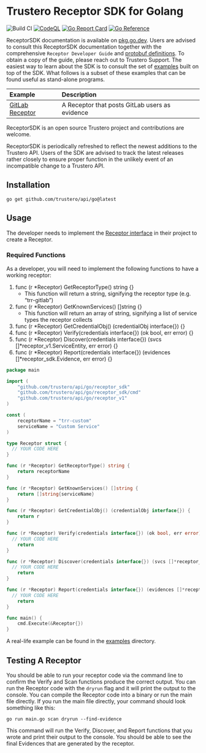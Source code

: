 # Trustero Receptor SDK for Golang

![Build CI](https://github.com/trustero/api/actions/workflows/ci.yml/badge.svg)
[![CodeQL](https://github.com/trustero/api/actions/workflows/codeql.yml/badge.svg)](https://github.com/trustero/api/actions/workflows/codeql.yml)
[![Go Report Card](https://goreportcard.com/badge/github.com/trustero/api/go)](https://goreportcard.com/report/github.com/trustero/api/go)
[![Go Reference](https://pkg.go.dev/badge/github.com/trustero/api.svg)](https://pkg.go.dev/github.com/trustero/api/go/receptor_sdk)


ReceptorSDK documentation is available on [pkg.go.dev](https://pkg.go.dev/github.com/trustero/api/go/receptor_sdk). Users are advised to consult this ReceptorSDK documentation together with the comprehensive `Receptor Developer Guide` and [protobuf definitions](../docs/receptor_v1/receptor.md). To obtain a copy of the guide, please reach out to Trustero Support. The easiest way to learn about the SDK is to consult the set of [examples](examples/) built on top of the SDK. What follows is a subset of these examples that can be found useful as stand-alone programs.

| Example                                         | Description                                    |
| :---------------------------------------------- | :--------------------------------------------- |
| [GitLab Receptor](examples/gitlab_receptor_old/) | A Receptor that posts GitLab users as evidence |

ReceptorSDK is an open source Trustero project and contributions are welcome.

ReceptorSDK is periodically refreshed to reflect the newest additions to the Trustero API. Users of the SDK are advised to track the latest releases rather closely to ensure proper function in the unlikely event of an incompatible change to a Trustero API.

## Installation

```
go get github.com/trustero/api/go@latest
```



## Usage

The developer needs to implement the [Receptor interface](https://pkg.go.dev/github.com/trustero/api/go/receptor_sdk#Receptor) in their project to create a Receptor.

### Required Functions

As a developer, you will need to implement the following functions to have a working receptor:
1. func (r *Receptor) GetReceptorType() string {}
    - This function will return a string, signifying the receptor type (e.g. “trr-gitlab”)
2. func (r *Receptor) GetKnownServices() []string {}
    - This function will return an array of string, signifying a list of service types the receptor collects
3. func (r *Receptor) GetCredentialObj() (credentialObj interface{}) {}
4. func (r *Receptor) Verify(credentials interface{}) (ok bool, err error) {}
5. func (r *Receptor) Discover(credentials interface{}) (svcs []*receptor_v1.ServiceEntity, err error) {}
6. func (r *Receptor) Report(credentials interface{}) (evidences []*receptor_sdk.Evidence, err error) {}


```go
package main

import (
	"github.com/trustero/api/go/receptor_sdk"
	"github.com/trustero/api/go/receptor_sdk/cmd"
	"github.com/trustero/api/go/receptor_v1"
)

const (
	receptorName = "trr-custom"
	serviceName = "Custom Service"
)

type Receptor struct {
  // YOUR CODE HERE
}

func (r *Receptor) GetReceptorType() string {
	return receptorName
}

func (r *Receptor) GetKnownServices() []string {
	return []string{serviceName}
}

func (r *Receptor) GetCredentialObj() (credentialObj interface{}) {
	return r
}

func (r *Receptor) Verify(credentials interface{}) (ok bool, err error) {
  // YOUR CODE HERE
	return
}

func (r *Receptor) Discover(credentials interface{}) (svcs []*receptor_v1.ServiceEntity, err error) {
  // YOUR CODE HERE
	return
}

func (r *Receptor) Report(credentials interface{}) (evidences []*receptor_sdk.Evidence, err error) {
  // YOUR CODE HERE
	return
}

func main() {
	cmd.Execute(&Receptor{})
}
```

A real-life example can be found in the [examples](examples/) directory.

## Testing A Receptor

You should be able to run your receptor code via the command line to confirm the Verify and Scan functions produce the correct output.
You can run the Receptor code with the `dryrun` flag and it will print the output to the console.
You can compile the Receptor code into a binary or run the main file directly.
If you run the main file directly, your command should look something like this:

```
go run main.go scan dryrun --find-evidence
```

This command will run the Verify, Discover, and Report functions that you wrote and print their output to the console. You should be able to see the final Evidences that are generated by the receptor.
